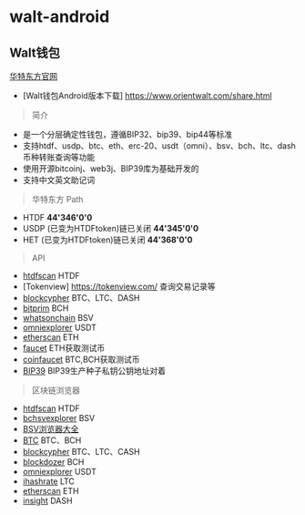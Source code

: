 # walt-android
## Walt钱包
 [华特东方官网](https://www.orientwalt.com/)
 - [Walt钱包Android版本下载] https://www.orientwalt.com/share.html
 
> 简介
- 是一个分层确定性钱包，遵循BIP32、bip39、bip44等标准
- 支持htdf、usdp、btc、eth、erc-20、usdt（omni）、bsv、bch、ltc、dash币种转账查询等功能
- 使用开源bitcoinj、web3j、BIP39库为基础开发的
- 支持中文英文助记词

> 华特东方 Path
- HTDF
**44'346'0'0**
- USDP (已变为HTDFtoken)链已关闭
**44'345'0'0**
- HET (已变为HTDFtoken)链已关闭
**44'368'0'0**

> API
- [htdfscan](https://www.htdfscan.com) HTDF
- [Tokenview] https://tokenview.com/ 查询交易记录等
- [blockcypher](https://www.blockcypher.com/) BTC、LTC、DASH
- [bitprim](https://bitprim.github.io/docs/restapi/bitprim-api.html#bitprim_v1) BCH
- [whatsonchain](https://developers.whatsonchain.com/#authentication) BSV
- [omniexplorer](https://api.omniexplorer.info/) USDT
- [etherscan](https://etherscan.io/apis) ETH
- [faucet](https://faucet.ropsten.be/) ETH获取测试币
- [coinfaucet](https://coinfaucet.eu/en/btc-testnet/) BTC,BCH获取测试币
- [BIP39](https://iancoleman.io/bip39/) BIP39生产种子私钥公钥地址对着

> 区块链浏览器

- [htdfscan](https://www.htdfscan.com/api) HTDF
- [bchsvexplorer](https://bchsvexplorer.com) BSV
- [BSV浏览器大全](https://bitcoinsv.io/zh/services/block-explorers/) 
- [BTC](https://btc.com) BTC、BCH
- [blockcypher](https://live.blockcypher.com/) BTC、LTC、CASH
- [blockdozer](https://blockdozer.com/ ) BCH
- [omniexplorer](https://www.omniexplorer.info/) USDT
- [ihashrate](https://ltc.ihashrate.com/) LTC
- [etherscan](https://etherscan.io/) ETH
- [insight](https://insight.dash.org/insight/) DASH



